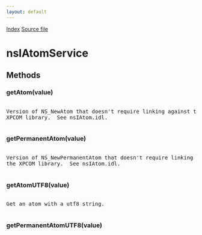 ```yaml
---
layout: default
---
```

<div id='links'><a href="../index.html">Index</a>
<a href="http://dxr.mozilla.org/mozilla-central/source/xpcom/ds/nsIAtomService.idl">Source file</a>
</div>

# nsIAtomService #

## Methods ##

### getAtom(value) ###
<pre>  
Version of NS_NewAtom that doesn't require linking against the  
XPCOM library.  See nsIAtom.idl.  
  
</pre>
### getPermanentAtom(value) ###
<pre>  
Version of NS_NewPermanentAtom that doesn't require linking against  
the XPCOM library.  See nsIAtom.idl.  
  
</pre>
### getAtomUTF8(value) ###
<pre>  
Get an atom with a utf8 string.  
  
</pre>
### getPermanentAtomUTF8(value) ###
